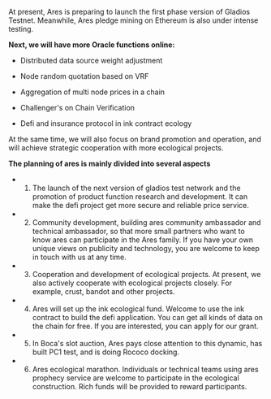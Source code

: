 At present, Ares is preparing to launch the first phase version of Gladios Testnet. Meanwhile, Ares pledge mining on Ethereum is also under intense testing.


**Next, we will have more Oracle functions online:**

* Distributed data source weight adjustment

* Node random quotation based on VRF

* Aggregation of multi node prices in a chain

* Challenger's on Chain Verification

* Defi and insurance protocol in ink contract ecology


At the same time, we will also focus on brand promotion and operation, and will achieve strategic cooperation with more ecological projects.


**The planning of ares is mainly divided into several aspects**

* 1. The launch of the next version of gladios test network and the promotion of product function research and development. It can make the defi project get more secure and reliable price service.

* 2. Community development, building ares community ambassador and technical ambassador, so that more small partners who want to know ares can participate in the Ares family. If you have your own unique views on publicity and technology, you are welcome to keep in touch with us at any time.

* 3. Cooperation and development of ecological projects. At present, we also actively cooperate with ecological projects closely. For example, crust, bandot and other projects.

* 4. Ares will set up the ink ecological fund. Welcome to use the ink contract to build the defi application. You can get all kinds of data on the chain for free. If you are interested, you can apply for our grant.

* 5. In Boca's slot auction, Ares pays close attention to this dynamic, has built PC1 test, and is doing Rococo docking.

* 6. Ares ecological marathon. Individuals or technical teams using ares prophecy service are welcome to participate in the ecological construction. Rich funds will be provided to reward participants.
